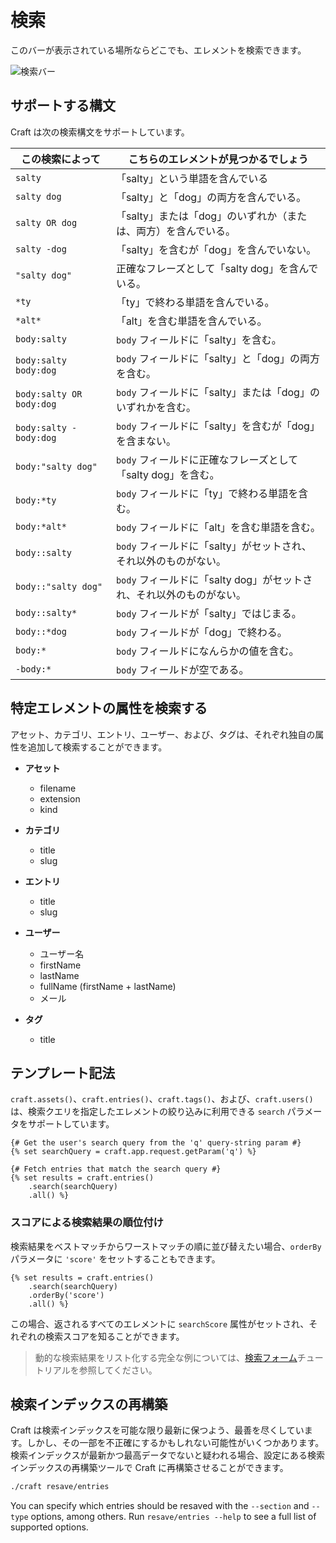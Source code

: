 # 検索

このバーが表示されている場所ならどこでも、エレメントを検索できます。

![検索バー](./images/searching-search-bar.png)

## サポートする構文

Craft は次の検索構文をサポートしています。

| この検索によって                 | こちらのエレメントが見つかるでしょう                         |
| ------------------------ | ------------------------------------------ |
| `salty`                  | 「salty」という単語を含んでいる                         |
| `salty dog`              | 「salty」と「dog」の両方を含んでいる。                    |
| `salty OR dog`           | 「salty」または「dog」のいずれか（または、両方）を含んでいる。        |
| `salty -dog`             | 「salty」を含むが「dog」を含んでいない。                   |
| `"salty dog"`            | 正確なフレーズとして「salty dog」を含んでいる。               |
| `*ty`                    | 「ty」で終わる単語を含んでいる。                          |
| `*alt*`                  | 「alt」を含む単語を含んでいる。                          |
| `body:salty`             | `body` フィールドに「salty」を含む。                   |
| `body:salty body:dog`    | `body` フィールドに「salty」と「dog」の両方を含む。          |
| `body:salty OR body:dog` | `body` フィールドに「salty」または「dog」のいずれかを含む。      |
| `body:salty -body:dog`   | `body` フィールドに「salty」を含むが「dog」を含まない。        |
| `body:"salty dog"`       | `body` フィールドに正確なフレーズとして「salty dog」を含む。     |
| `body:*ty`               | `body` フィールドに「ty」で終わる単語を含む。                |
| `body:*alt*`             | `body` フィールドに「alt」を含む単語を含む。                |
| `body::salty`            | `body` フィールドに「salty」がセットされ、それ以外のものがない。     |
| `body::"salty dog"`      | `body` フィールドに「salty dog」がセットされ、それ以外のものがない。 |
| `body::salty*`           | `body` フィールドが「salty」ではじまる。                 |
| `body::*dog`             | `body` フィールドが「dog」で終わる。                    |
| `body:*`                 | `body` フィールドになんらかの値を含む。                    |
| `-body:*`                | `body` フィールドが空である。                         |

## 特定エレメントの属性を検索する

アセット、カテゴリ、エントリ、ユーザー、および、タグは、それぞれ独自の属性を追加して検索することができます。

* **アセット**

  * filename
  * extension
  * kind

* **カテゴリ**

  * title
  * slug

* **エントリ**

  * title
  * slug

* **ユーザー**

  * ユーザー名
  * firstName
  * lastName
  * fullName (firstName + lastName)
  * メール

* **タグ**

  * title


## テンプレート記法

`craft.assets()`、`craft.entries()`、`craft.tags()`、および、`craft.users()`は、検索クエリを指定したエレメントの絞り込みに利用できる `search` パラメータをサポートしています。

```twig
{# Get the user's search query from the 'q' query-string param #}
{% set searchQuery = craft.app.request.getParam('q') %}

{# Fetch entries that match the search query #}
{% set results = craft.entries()
    .search(searchQuery)
    .all() %}
```

### スコアによる検索結果の順位付け

検索結果をベストマッチからワーストマッチの順に並び替えたい場合、`orderBy` パラメータに `'score'` をセットすることもできます。

```twig
{% set results = craft.entries()
    .search(searchQuery)
    .orderBy('score')
    .all() %}
```

この場合、返されるすべてのエレメントに `searchScore` 属性がセットされ、それぞれの検索スコアを知ることができます。

> 動的な検索結果をリスト化する完全な例については、[検索フォーム](dev/examples/search-form.md)チュートリアルを参照してください。

## 検索インデックスの再構築

Craft は検索インデックスを可能な限り最新に保つよう、最善を尽くしています。しかし、その一部を不正確にするかもしれない可能性がいくつかあります。検索インデックスが最新かつ最高データでないと疑われる場合、設定にある検索インデックスの再構築ツールで Craft に再構築させることができます。

```bash
./craft resave/entries
```

You can specify which entries should be resaved with the `--section` and `--type` options, among others. Run `resave/entries --help` to see a full list of supported options. 
